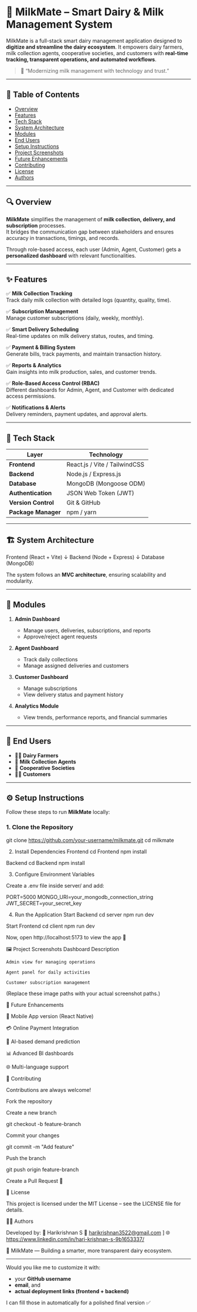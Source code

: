 # 🥛 MilkMate – Smart Dairy & Milk Management System

MilkMate is a full-stack smart dairy management application designed to **digitize and streamline the dairy ecosystem**. It empowers dairy farmers, milk collection agents, cooperative societies, and customers with **real-time tracking, transparent operations, and automated workflows**.

> 🌟 “Modernizing milk management with technology and trust.”

---

## 📘 Table of Contents
- [Overview](#-overview)
- [Features](#-features)
- [Tech Stack](#-tech-stack)
- [System Architecture](#-system-architecture)
- [Modules](#-modules)
- [End Users](#-end-users)
- [Setup Instructions](#-setup-instructions)
- [Project Screenshots](#-project-screenshots)
- [Future Enhancements](#-future-enhancements)
- [Contributing](#-contributing)
- [License](#-license)
- [Authors](#-authors)

---

## 🔍 Overview
**MilkMate** simplifies the management of **milk collection, delivery, and subscription** processes.  
It bridges the communication gap between stakeholders and ensures accuracy in transactions, timings, and records.

Through role-based access, each user (Admin, Agent, Customer) gets a **personalized dashboard** with relevant functionalities.

---

## ✨ Features

✅ **Milk Collection Tracking**  
Track daily milk collection with detailed logs (quantity, quality, time).  

✅ **Subscription Management**  
Manage customer subscriptions (daily, weekly, monthly).  

✅ **Smart Delivery Scheduling**  
Real-time updates on milk delivery status, routes, and timing.  

✅ **Payment & Billing System**  
Generate bills, track payments, and maintain transaction history.  

✅ **Reports & Analytics**  
Gain insights into milk production, sales, and customer trends.  

✅ **Role-Based Access Control (RBAC)**  
Different dashboards for Admin, Agent, and Customer with dedicated access permissions.  

✅ **Notifications & Alerts**  
Delivery reminders, payment updates, and approval alerts.  

---

## 🧰 Tech Stack

| Layer | Technology |
|-------|-------------|
| **Frontend** | React.js / Vite / TailwindCSS |
| **Backend** | Node.js / Express.js |
| **Database** | MongoDB (Mongoose ODM) |
| **Authentication** | JSON Web Token (JWT) |
| **Version Control** | Git & GitHub |
| **Package Manager** | npm / yarn |

---

## 🏗️ System Architecture

Frontend (React + Vite)
↓
Backend (Node + Express)
↓
Database (MongoDB)


The system follows an **MVC architecture**, ensuring scalability and modularity.

---

## 🧩 Modules

1. **Admin Dashboard**  
   - Manage users, deliveries, subscriptions, and reports  
   - Approve/reject agent requests  

2. **Agent Dashboard**  
   - Track daily collections  
   - Manage assigned deliveries and customers  

3. **Customer Dashboard**  
   - Manage subscriptions  
   - View delivery status and payment history  

4. **Analytics Module**  
   - View trends, performance reports, and financial summaries  

---

## 👥 End Users

- 🧑‍🌾 **Dairy Farmers**  
- 🚜 **Milk Collection Agents**  
- 🏢 **Cooperative Societies**  
- 🧍‍♂️ **Customers**  

---

## ⚙️ Setup Instructions

Follow these steps to run **MilkMate** locally:

### 1. Clone the Repository
git clone https://github.com/your-username/milkmate.git
cd milkmate

2. Install Dependencies
Frontend
cd Frontend
npm install

Backend
cd Backend
npm install

3. Configure Environment Variables

Create a .env file inside server/ and add:

PORT=5000
MONGO_URI=your_mongodb_connection_string
JWT_SECRET=your_secret_key

4. Run the Application
Start Backend
cd server
npm run dev

Start Frontend
cd client
npm run dev


Now, open http://localhost:5173
 to view the app 🚀

🖼️ Project Screenshots
Dashboard	Description

	Admin view for managing operations

	Agent panel for daily activities

	Customer subscription management

(Replace these image paths with your actual screenshot paths.)

🔮 Future Enhancements

📱 Mobile App version (React Native)

💳 Online Payment Integration

🧠 AI-based demand prediction

📊 Advanced BI dashboards

🌐 Multi-language support

🤝 Contributing

Contributions are always welcome!

Fork the repository

Create a new branch

git checkout -b feature-branch


Commit your changes

git commit -m "Add feature"


Push the branch

git push origin feature-branch


Create a Pull Request 🎉

📜 License

This project is licensed under the MIT License – see the LICENSE
 file for details.

👨‍💻 Authors

Developed by:
👤 Harikrishnan S
📧 harikrishnan3522@gmail.com
]
🌐 https://www.linkedin.com/in/hari-krishnan-s-9b1653337/

🥛 MilkMate — Building a smarter, more transparent dairy ecosystem.


---

Would you like me to customize it with:
- your **GitHub username**  
- **email**, and  
- **actual deployment links (frontend + backend)**  

I can fill those in automatically for a polished final version ✅